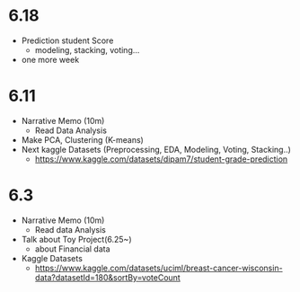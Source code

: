 # 6.18
* Prediction student Score
  * modeling, stacking, voting... 
* one more week

# 6.11
* Narrative Memo (10m)
  * Read Data Analysis
* Make PCA, Clustering (K-means)
* Next kaggle Datasets (Preprocessing, EDA, Modeling, Voting, Stacking..)
  * https://www.kaggle.com/datasets/dipam7/student-grade-prediction

# 6.3
* Narrative Memo (10m)
    * Read data Analysis
* Talk about Toy Project(6.25~)
    * about Financial data
* Kaggle Datasets  
   * https://www.kaggle.com/datasets/uciml/breast-cancer-wisconsin-data?datasetId=180&sortBy=voteCount
